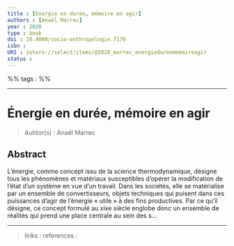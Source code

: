 ```yaml
---
title : [Énergie en durée, mémoire en agir]
authors : [Anaël Marrec]
year : 2020
type : book
doi : 10.4000/socio-anthropologie.7176
isbn : 
URI : zotero://select/items/@2020_marrec_energiedureememoireagir
status : 
---
```


%% tags :  %% 

---

Énergie en durée, mémoire en agir
===
> Auhtor(s) : Anaël Marrec

## Abstract
L’énergie, comme concept issu de la science thermodynamique, désigne tous les phénomènes et matériaux susceptibles d’opérer la modification de l’état d’un système en vue d’un travail. Dans les sociétés, elle se matérialise par un ensemble de convertisseurs, objets techniques qui puisent dans ces puissances d’agir de l’énergie « utile » à des fins productives. Par ce qu’il désigne, ce concept formulé au xixe siècle englobe donc un ensemble de réalités qui prend une place centrale au sein des s...



---
> links : 
> references : 

